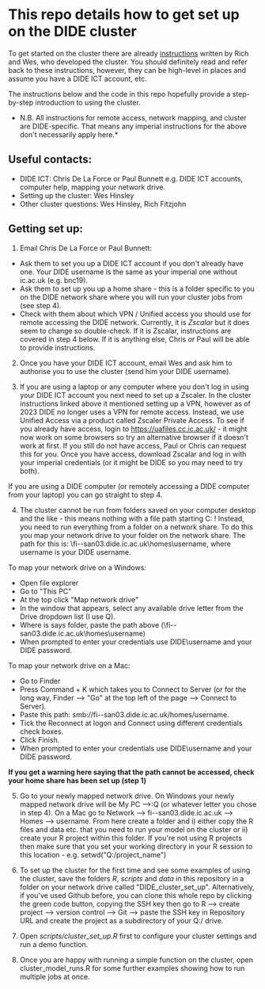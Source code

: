 # This repo details how to get set up on the DIDE cluster
  

To get started on the cluster there are already [instructions](https://mrc-ide.github.io/didehpc/articles/didehpc.html#getting-started) written by Rich and Wes, who developed the cluster. 
You should definitely read and refer back to these instructions, however, they can be high-level in places and assume you have a DIDE ICT account, etc. 

The instructions below and the code in this repo hopefully provide a step-by-step introduction to using the cluster.

* N.B. All instructions for remote access, network mapping, and cluster are DIDE-specific. That means any imperial instructions for the above don't necessarily apply here.* 

## Useful contacts:
* DIDE ICT: Chris De La Force or Paul Bunnett e.g. DIDE ICT accounts, computer help, mapping your network drive.
* Setting up the cluster: Wes Hinsley
* Other cluster questions: Wes Hinsley, Rich Fitzjohn 

## Getting set up:

1) Email Chris De La Force or Paul Bunnett: 
* Ask them to set you up a DIDE ICT account if you don't already have one. Your DIDE username is the same as your imperial one without ic.ac.uk (e.g. bnc19).
* Ask them to set up you up a home share - this is a folder specific to you on the DIDE network share where you will run your cluster jobs from (see step 4).
* Check with them about which VPN / Unified access you should use for remote accessing the DIDE network. Currently, it is *Zscalar* but it does seem to change so double-check. If it is Zscalar, instructions are covered in step 4 below. If it is anything else, Chris or Paul will be able to provide instructions. 

2) Once you have your DIDE ICT account, email Wes and ask him to authorise you to use the cluster (send him your DIDE username). 

3) If you are using a laptop or any computer where you don't log in using your DIDE ICT account you next need to set up a Zscaler. In the cluster instructions linked above it mentioned setting up a VPN, however as of 2023 DIDE no longer uses a VPN for remote access. Instead, we use Unified Access via a product called Zscaler Private Access. To see if you already have access, login to https://uafiles.cc.ic.ac.uk/ - it might now work on some browsers so try an alternative browser if it doesn't work at first. If you still do not have access, Paul or Chris can request this for you. Once you have access, download Zscalar and log in with your imperial credentials (or it might be DIDE so you may need to try both).

If you are using a DIDE computer (or remotely accessing a DIDE computer from your laptop) you can go straight to step 4.

4) The cluster cannot be run from folders saved on your computer desktop and the like - this means nothing with a file path starting C: ! Instead, you need to run everything from a folder on a network share. To do this you map your network drive to your folder on the network share. The path for this is: \\fi--san03.dide.ic.ac.uk\homes\username, where username is your DIDE username. 

To map your network drive on a Windows:
* Open file explorer 
* Go to "This PC"
* At the top click "Map network drive"
* In the window that appears, select any available drive letter from the Drive dropdown list (I use Q). 
* Where is says folder, paste the path above (\\fi--san03.dide.ic.ac.uk\homes\username)
* When prompted to enter your credentials use DIDE\username and your DIDE password.

To map your network drive on a Mac:
* Go to Finder
* Press Command + K which takes you to Connect to Server (or for the long way, Finder --> "Go" at the top left of the page --> Connect to Server). 
* Paste this path: smb://fi--san03.dide.ic.ac.uk/homes/username.
* Tick the Reconnect at logon and Connect using different credentials check boxes.
* Click Finish.
* When prompted to enter your credentials use DIDE\username and your DIDE password.

**If you get a warning here saying that the path cannot be accessed, check your home share has been set up (step 1)**

5) Go to your newly mapped network drive. On Windows your newly mapped network drive will be My PC -->:Q (or whatever letter you chose in step 4). On a Mac go to Network --> fi--san03.dide.ic.ac.uk --> Homes --> username. 
From here create a folder and i) either copy the R files and data etc. that you need to run your model on the cluster or ii) create your R project within this folder. If you're not using R projects then make sure that you set your working directory in your R session to this location - e.g. setwd("Q:/project_name")
 
6) To set up the cluster for the first time and see some examples of using the cluster, save the folders *R*, *scripts* and *data* in this repository in a folder on your network drive called "DIDE_cluster_set_up". Alternatively, if you've used Github before, you can clone this whole repo by clicking the green code button, copying the SSH key then go to R --> create project --> version control --> Git --> paste the SSH key in Repository URL and create the project as a subdirectory of your Q:/ drive.  

7) Open *scripts/cluster_set_up.R* first to configure your cluster settings and run a demo function. 

8) Once you are happy with running a simple function on the cluster, open cluster_model_runs.R for some further examples showing how to run multiple jobs at once. 


